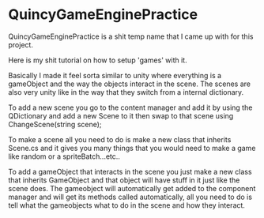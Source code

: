 # QuincyGameEnginePractice

QuincyGameEnginePractice is a shit temp name that I came up with for this project.

Here is my shit tutorial on how to setup 'games' with it.

Basically I made it feel sorta similar to unity where everything is a gameObject and the way the objects interact in the scene. 
The scenes are also very unity like in the way that they switch from a internal dictionary.

To add a new scene you go to the content manager and add it by using the QDictionary and add a new Scene to it then swap to that scene
using ChangeScene(string scene);

To make a scene all you need to do is make a new class that inherits Scene.cs and it gives you many things that you would need to make a game
like random or a spriteBatch...etc..

To add a gameObject that interacts in the scene you just make a new class that inherits GameObject and that object will have stuff
in it just like the scene does. The gameobject will automatically get added to the component manager and will get its methods
called automatically, all you need to do is tell what the gameobjects what to do in the scene and how they interact.


